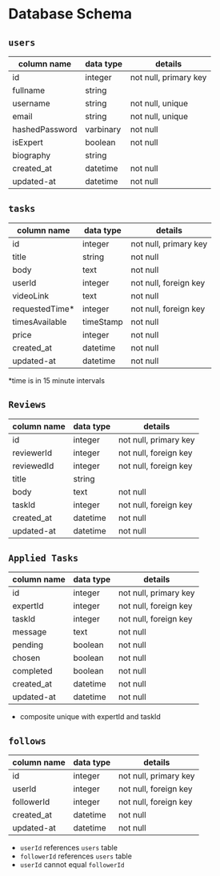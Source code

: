 # **Database Schema**

## `users`

| column name    | data type   | details               |
| -------------- | ----------- | --------------------- |
| id             | integer     | not null, primary key |
| fullname       | string      |                       |
| username       | string      | not null, unique      |
| email          | string      | not null, unique      |
| hashedPassword | varbinary   | not null              |
| isExpert       | boolean     | not null              |
| biography      | string      |                       |
| created_at     | datetime    | not null              |
| updated-at     | datetime    | not null              |


## `tasks`

| column name    | data type | details               |
| -------------- | --------- | --------------------- |
| id             | integer   | not null, primary key |
| title          | string    | not null              |
| body           | text      | not null              |
| userId         | integer   | not null, foreign key |
| videoLink      | text      | not null              |
| requestedTime* | integer   | not null, foreign key |
| timesAvailable | timeStamp | not null              |
| price          | integer   | not null              |
| created_at     | datetime  | not null              |
| updated-at     | datetime  | not null              |

*time is in 15 minute intervals


## `Reviews`

| column name    | data type | details               |
| -------------- | --------- | --------------------- |
| id             | integer   | not null, primary key |
| reviewerId     | integer   | not null, foreign key |
| reviewedId     | integer   | not null, foreign key |
| title          | string    |                       |
| body           | text      | not null              |
| taskId         | integer   | not null, foreign key |
| created_at     | datetime  | not null              |
| updated-at     | datetime  | not null              |


## `Applied Tasks`

| column name | data type | details               |
| ----------- | --------- | --------------------- |
| id          | integer   | not null, primary key |
| expertId    | integer   | not null, foreign key |
| taskId      | integer   | not null, foreign key |
| message     | text      | not null              |
| pending     | boolean   | not null              |
| chosen      | boolean   | not null              |
| completed   | boolean   | not null              |
| created_at  | datetime  | not null              |
| updated-at  | datetime  | not null              |

* composite unique with expertId and taskId



## `follows`

| column name | data type | details               |
| ----------- | --------- | --------------------- |
| id          | integer   | not null, primary key |
| userId      | integer   | not null, foreign key |
| followerId  | integer   | not null, foreign key |
| created_at  | datetime  | not null              |
| updated-at  | datetime  | not null              |

* `userId` references `users` table
* `followerId` references `users` table
* `userId` cannot equal `followerId`
